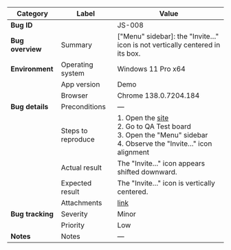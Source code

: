 | **Category** | **Label** | **Value** |
|---|---|---|
| **Bug ID** |  | JS-008 |
| **Bug overview** | Summary | ["Menu" sidebar]: the "Invite…" icon is not vertically centered in its box. |
| **Environment** | Operating system | Windows 11 Pro x64 |
|  | App version | Demo |
|  | Browser | Chrome 138.0.7204.184 |
| **Bug details** | Preconditions | — |
|  | Steps to reproduce | 1. Open the [site](https://mate-academy-images.s3.eu-central-1.amazonaws.com/c8907025538486ce4c46981003fc83bc_da130fe234.png)<br>2. Go to QA Test board<br>3. Open the "Menu" sidebar<br>4. Observe the "Invite…" icon alignment |
|  | Actual result | The "Invite…" icon appears shifted downward. |
|  | Expected result | The "Invite…" icon is vertically centered. |
|  | Attachments | [link](https://github.com/Roksolana-K/qa-portfolio/blob/main/bugs-from-screenshot/attachments/JS-008.png) |
| **Bug tracking** | Severity | Minor |
|  | Priority | Low |
| **Notes** | Notes | — |

